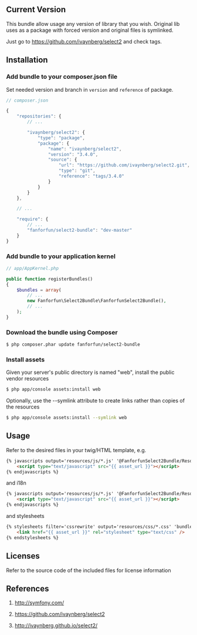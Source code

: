## Current Version

This bundle allow usage any version of library that you wish. Original lib uses as a package with forced version and original files is symlinked.

Just go to https://github.com/ivaynberg/select2 and check tags.

## Installation

### Add bundle to your composer.json file

Set needed version and branch in `version` and `reference` of package.

``` js
// composer.json

{
    "repositories": {
        // ...

        "ivaynberg/select2": {
            "type": "package",
            "package": {
                "name": "ivaynberg/select2",
                "version": "3.4.0",
                "source": {
                    "url": "https://github.com/ivaynberg/select2.git",
                    "type": "git",
                    "reference": "tags/3.4.0"
                }
            }
        }
    },

    // ...

    "require": {
		// ...
        "fanforfun/select2-bundle": "dev-master"
    }
}
```

### Add bundle to your application kernel

``` php
// app/AppKernel.php

public function registerBundles()
{
    $bundles = array(
        // ...
        new Fanforfun\Select2Bundle\FanforfunSelect2Bundle(),
        // ...
    );
}
```

### Download the bundle using Composer

``` bash
$ php composer.phar update fanforfun/select2-bundle
```

### Install assets

Given your server's public directory is named "web", install the public vendor resources

``` bash
$ php app/console assets:install web
```

Optionally, use the --symlink attribute to create links rather than copies of the resources

``` bash
$ php app/console assets:install --symlink web
```

## Usage

Refer to the desired files in your twig/HTML template, e.g.

``` html
{% javascripts output='resources/js/*.js' '@FanforfunSelect2Bundle/Resources/public/select2.js' %}
    <script type="text/javascript" src="{{ asset_url }}"></script>
{% endjavascripts %}
```

and i18n

``` html
{% javascripts output='resources/js/*.js' '@FanforfunSelect2Bundle/Resources/public/select2_locale_%YOUR_LANGUAGE%.js' %}
    <script type="text/javascript" src="{{ asset_url }}"></script>
{% endjavascripts %}
```

and stylesheets

``` html
{% stylesheets filter='cssrewrite' output='resources/css/*.css' 'bundles/fanforfunleaflet/select2.css' %}
    <link href="{{ asset_url }}" rel="stylesheet" type="text/css" />
{% endstylesheets %}
```

## Licenses

Refer to the source code of the included files for license information

## References

1. http://symfony.com/

2. https://github.com/ivaynberg/select2

3. http://ivaynberg.github.io/select2/

